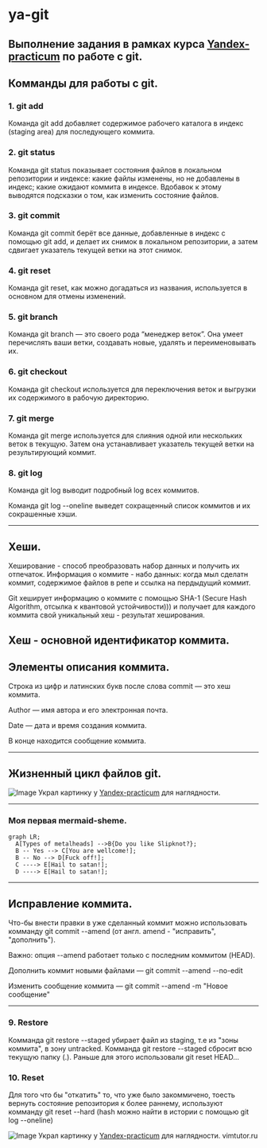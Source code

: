# ya-git
## Выполнение задания в рамках курса [Yandex-practicum](https://practicum.yandex.ru/) по работе с git. 

## Комманды для работы с git.

 ### 1. git add
 
Команда git add добавляет содержимое рабочего каталога в индекс (staging area) для последующего коммита.

### 2. git status

Команда git status показывает состояния файлов в локальном репозитории и индексе: какие файлы изменены, но не добавлены в индекс; какие ожидают коммита в индексе. Вдобавок к этому выводятся подсказки о том, как изменить состояние файлов.

### 3. git commit

Команда git commit берёт все данные, добавленные в индекс с помощью git add, и делает их снимок в локальном репозитории, а затем сдвигает указатель текущей ветки на этот снимок.

### 4. git reset

Команда git reset, как можно догадаться из названия, используется в основном для отмены изменений. 

### 5. git branch

Команда git branch — это своего рода “менеджер веток”. Она умеет перечислять ваши ветки, создавать новые, удалять и переименовывать их.

### 6. git checkout

Команда git checkout используется для переключения веток и выгрузки их содержимого в рабочую директорию.

### 7. git merge

Команда git merge используется для слияния одной или нескольких веток в текущую. Затем она устанавливает указатель текущей ветки на результирующий коммит.

### 8. git log

Команда git log выводит подробный log всех коммитов.

Команда git log --oneline выведет сохращенный список коммитов и их сокрашенные хэши. 

___

## Хеши.
Хеширование - способ преобразовать набор данных и получить их отпечаток. Информация о коммите - набо данных: когда мыл сделатн коммит, содержимое файлов в репе и ссылка на пердыдущий коммит. 

Git хеширует информацию о коммите с помощью SHA-1 (Secure Hash Algorithm, отсылка к квантовой устойчивости))) и получает для каждого коммита свой уникальный хеш - результат хеширования.

Хеш - основной идентификатор коммита. 
---

## Элементы описания коммита.

Строка из цифр и латинских букв после слова commit — это хеш коммита.

Author — имя автора и его электронная почта.

Date — дата и время создания коммита.

В конце находится сообщение коммита.

---

## Жизненный цикл файлов git.
 
![Image](https://github.com/KillReall666/ya-git/assets/120399387/5ef8b8b8-8508-4286-8b7e-e68ba74d950d)
Украл картинку у [Yandex-practicum](https://practicum.yandex.ru/) для наглядности.

___

### Моя первая mermaid-sheme.

```mermaid
graph LR;
  A[Types of metalheads] -->B{Do you like Slipknot?};
  B -- Yes --> C[You are wellcome!];
  B -- No --> D[Fuck off!];
  C ----> E[Hail to satan!];
  D ----> E[Hail to satan!];
```

___

## Исправление коммита.

Что-бы внести правки в уже сделанный коммит можно использовать комманду git commit --amend (от англ. amend - "исправить", "дополнить").

Важно: опция --amend работает только с последним коммитом (HEAD). 

Дополнить коммит новыми файлами — git commit --amend --no-edit  

Изменить сообщение коммита — git commit --amend -m "Новое сообщение"
___ 

### 9. Restore

Комманда git restore --staged <file> убирает файл из staging, т.е из "зоны коммита", в зону untracked. 
Комманда git restore --staged сбросит  всю текущую папку (.).
Раньше для этого использовали git reset HEAD...

### 10. Reset

Для того что бы "откатить" то, что уже было закоммичено, тоесть вернуть состояние репозитория к более раннему,
используют комманду git reset --hard <commit hash> (hash можно найти в истории с помощью git log --oneline)

![Image](/Users/Mr8/Desktop/my-project/Image.png)
Украл картинку у [Yandex-practicum](https://practicum.yandex.ru/) для наглядности.
vimtutor.ru
